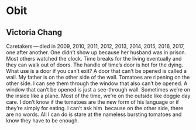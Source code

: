 # Obit
## Victoria Chang
Caretakers — died in 2009, 2010, 2011, 2012, 2013, 2014, 2015, 2016, 2017, one
after another. One didn’t show up because her husband was in prison. Most
others watched the clock. Time breaks for the living eventually and they can
walk out of doors. The handle of time’s door is hot for the dying. What use is
a door if you can’t exit? A door that can’t be opened is called a wall. My
father is on the other side of the wall. Tomatoes are ripening on the other
side. I can see them through the window that also can’t be opened. A window
that can’t be opened is just a see-through wall. Sometimes we’re on the inside
like a plane. Most of the time, we’re on the outside like doggie day care. I
don’t know if the tomatoes are the new form of his language or if they’re
simply for eating. I can’t ask him  because on the other side, there are no
words. All I can do is stare at the nameless bursting tomatoes and know they
have to be enough.
